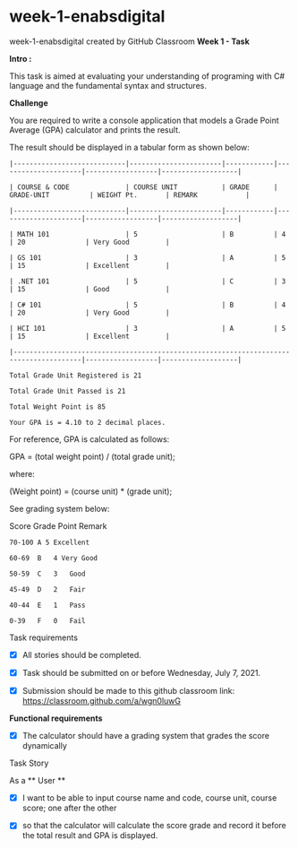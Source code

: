 # week-1-enabsdigital
week-1-enabsdigital created by GitHub Classroom
**Week 1 - Task**

**Intro :**

This task is aimed at evaluating your understanding of programing with C# language and the fundamental syntax and structures.

**Challenge**

You are required to write a console application that models a Grade Point Average (GPA) calculator and prints the result.

The result should be displayed in a tabular form as shown below:
```
|----------------------------|-----------------------|------------|---------------------|------------------|-------------------|

| COURSE & CODE              | COURSE UNIT           | GRADE      | GRADE-UNIT          | WEIGHT Pt.       | REMARK            |

|----------------------------|-----------------------|------------|---------------------|------------------|-------------------|

| MATH 101                   | 5                     | B          | 4                   | 20               | Very Good         |

| GS 101                     | 3                     | A          | 5                   | 15               | Excellent         |

| .NET 101                   | 5                     | C          | 3                   | 15               | Good              |

| C# 101                     | 5                     | B          | 4                   | 20               | Very Good         |

| HCI 101                    | 3                     | A          | 5                   | 15               | Excellent         |

|---------------------------------------------------------------------------------------|------------------|-------------------|

Total Grade Unit Registered is 21

Total Grade Unit Passed is 21

Total Weight Point is 85

Your GPA is = 4.10 to 2 decimal places.
```
For reference, GPA is calculated as follows:

GPA = (total weight point) / (total grade unit);

where:

(Weight point) = (course unit) * (grade unit);

See grading system below:

Score Grade Point Remark
 ```
70-100 A 5 Excellent

60-69  B   4 Very Good

50-59  C   3   Good

45-49  D   2   Fair

40-44  E   1   Pass

0-39   F   0   Fail
```
Task requirements

- [x] All stories should be completed.

- [x] Task should be submitted on or before Wednesday, July 7, 2021.

- [x] Submission should be made to this github classroom link: https://classroom.github.com/a/wgn0luwG

**Functional requirements**

- [x] The calculator should have a grading system that grades the score dynamically

Task Story

As a ** User **

- [x] I want to be able to input course name and code, course unit, course score; one after the other

- [x] so that the calculator will calculate the score grade and record it before the total result and GPA is displayed.
